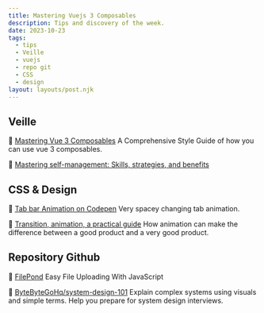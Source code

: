 ```yaml
---
title: Mastering Vuejs 3 Composables
description: Tips and discovery of the week.
date: 2023-10-23
tags:
  - tips
  - Veille
  - vuejs
  - repo git
  - CSS
  - design
layout: layouts/post.njk
---
```


## Veille

📗 [Mastering Vue 3 Composables](https://dev.to/alexanderop/mastering-vue-3-composables-a-comprehensive-style-guide-46p9)
A Comprehensive Style Guide of how you can use vue 3 composables.

📗 [Mastering self-management: Skills, strategies, and benefits](https://blog.logrocket.com/product-management/self-management-skills-strategies/)

## CSS & Design

🎨 [Tab bar Animation on Codepen](https://codepen.io/aaroniker/full/KKbOaEb)
Very spacey changing tab animation.

🎨 [Transition, animation, a practical guide](https://uxdesign.cc/transition-animations-a-practical-guide-5dba4d42f659)
How animation can make the difference between a good product and a very good product.

## Repository Github

🐙 [FilePond](https://pqina.nl/filepond/)
Easy File Uploading With JavaScript

🐙 [ByteByteGoHq/system-design-101](https://github.com/ByteByteGoHq/system-design-101)
Explain complex systems using visuals and simple terms. Help you prepare for system design interviews.